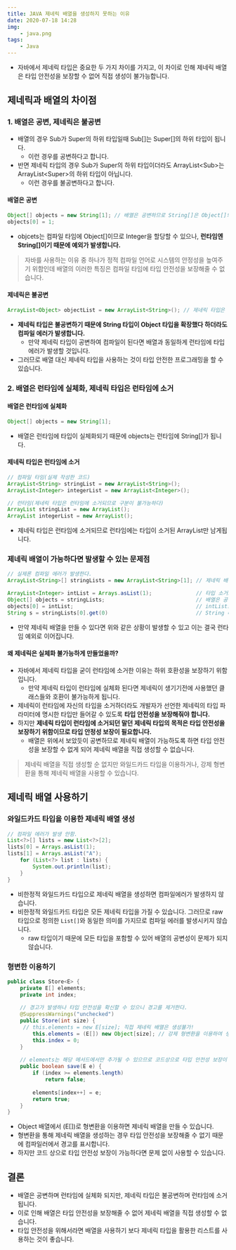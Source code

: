 ```yaml
---
title: JAVA 제네릭 배열을 생성하지 못하는 이유
date: 2020-07-18 14:28
img: 
    - java.png
tags: 
    - Java
---
```


- 자바에서 제네릭 타입은 중요한 두 가지 차이를 가지고, 이 차이로 인해 제네릭 배열은 타입 안전성을 보장할 수 없어 직접 생성이 불가능합니다. 

## 제네릭과 배열의 차이점
### 1. 배열은 공변, 제네릭은 불공변
- 배열의 경우 Sub가 Super의 하위 타입일때 Sub[]는 Super[]의 하위 타입이 됩니다.
    - 이런 경우를 공변하다고 합니다.
- 반면 제네릭 타입의 경우 Sub가 Super의 하위 타입이더라도 ArrayList\<Sub>는 ArrayList\<Super>의 하위 타입이 아닙니다.
    - 이런 경우를 불공변하다고 합니다.
 
#### 배열은 공변
```java
Object[] objects = new String[1]; // 배열은 공변하므로 String[]은 Object[]의 하위 타입이므로 컴파일 가능
objects[0] = 1;
```
- objcets는 컴파일 타임에 Object[]이므로 Integer을 할당할 수 있으나, **런타임엔 String[]이기 때문에 예외가 발생합니다.**

> 자바를 사용하는 이유 중 하나가 정적 컴파일 언어로 시스템의 안정성을 높여주기 위함인데 배열의 이러한 특징은 컴파일 타임에 타입 안전성을 보장해줄 수 없습니다.

#### 제네릭은 불공변
```java
ArrayList<Object> objectList = new ArrayList<String>(); // 제네릭 타입은 불공변하므로 컴파일 불가능
```
- **제네릭 타입은 불공변하기 때문에 String 타입이 Object 타입을 확장했다 하더라도 컴파일 에러가 발생합니다.**
    - 만약 제네릭 타입이 공변하여 컴파일이 된다면 배열과 동일하게 런타임에 타입 에러가 발생할 것입니다.
- 그러므로 배열 대신 제네릭 타입을 사용하는 것이 타입 안전한 프로그래밍을 할 수 있습니다.

### 2. 배열은 런타임에 실체화, 제네릭 타입은 런타임에 소거

#### 배열은 런타임에 실체화
```java
Object[] objects = new String[1];
```
- 배열은 런타임에 타입이 실체화되기 때문에 objects는 런타임에 String[]가 됩니다. 

#### 제네릭 타입은 런타임에 소거
```java
// 컴파일 타임(실제 작성한 코드)
ArrayList<String> stringList = new ArrayList<String>();
ArrayList<Integer> integerList = new ArrayList<Integer>();

// 런타임(제네릭 타입은 런타임에 소거되므로 구분이 불가능하다)
ArrayList stringList = new ArrayList();
ArrayList integerList = new ArrayList();
```
- 제네릭 타입은 런타임에 소거되므로 런타임에는 타입이 소거된 ArrayList만 남게됩니다.

### 제네릭 배열이 가능하다면 발생할 수 있는 문제점
```java
// 실제론 컴파일 에러가 발생한다.
ArrayList<String>[] stringLists = new ArrayList<String>[1]; // 제네릭 배열을 생성. 런타임시에는 제네릭 타입은 소거되므로 ArrayList[]가 된다.

ArrayList<Integer> intList = Arrays.asList(1);              // 타입 소거로 인해 런타임시 ArrayList가 된다.
Object[] objects = stringLists;                             // 배열은 공변성을 가지므로 Object[]는 ArrayList[]가 될 수 있다.
objects[0] = intList;                                       // intList또한 ArrayList이므로 배열의 요소가 될 수 있다. 
String s = stringLists[0].get(0)                            // String 타입을 가져야 하지만 Integer이므로 예외 발생  
```
- 만약 제네릭 배열을 만들 수 있다면 위와 같은 상황이 발생할 수 있고 이는 결국 런타임 예외로 이어집니다.

#### 왜 제네릭은 실체화 불가능하게 만들었을까?
- 자바에서 제네릭 타입을 굳이 런타임에 소거한 이유는 하위 호환성을 보장하기 위함입니다. 
    - 만약 제네릭 타입이 런타임에 실체화 된다면 제네릭이 생기기전에 사용했던 클래스들와 호환이 불가능하게 됩니다.
- 제네릭이 런타임에 자신의 타입을 소거하더라도 개발자가 선언한 제네릭의 타입 파라미터에 명시한 타입만 들어갈 수 있도록 **타입 안전성을 보장해줘야 합니다.**
- 하지만 **제네릭 타입이 런타임에 소거되던 말던 제네릭 타입의 목적은 타입 안전성을 보장하기 위함이므로 타입 안정성 보장이 필요합니다.** 
    - 배열은 위에서 보았듯이 공변하므로 제네릭 배열이 가능하도록 하면 타입 안전성을 보장할 수 없게 되어 제네릭 배열을 직접 생성할 수 없습니다.

> 제네릭 배열을 직접 생성할 순 없지만 와일드카드 타입을 이용하거나, 강제 형변환을 통해 제네릭 배열을 사용할 수 있습니다.
  
## 제네릭 배열 사용하기
### 와일드카드 타입을 이용한 제네릭 배열 생성 
```java
// 컴파일 에러가 발생 안함.
List<?>[] lists = new List<?>[2];
lists[0] = Arrays.asList(1);
lists[1] = Arrays.asList("A");
    for (List<?> list : lists) {
        System.out.println(list);
    }
}
```
- 비한정적 와일드카드 타입으로 제네릭 배열을 생성하면 컴파일에러가 발생하지 않습니다.
- 비한정적 와일드카드 타입은 모든 제네릭 타입을 가질 수 있습니다. 그러므로 raw 타입으로 정의한 `List[]`와 동일한 의미를 가지므로 컴파일 에러를 발생시키지 않습니다.
    - raw 타입이기 때문에 모든 타입을 포함할 수 있어 배열의 공변성이 문제가 되지 않습니다.

### 형변한 이용하기
```java
public class Store<E> {
    private E[] elements;
    private int index;
    
    // 경고가 발생하나 타입 안전성을 확신할 수 있으니 경고를 제거한다.
    @SuppressWarnings("unchecked")
    public Store(int size) {
     // this.elements = new E[size]; 직접 제네릭 배열은 생성불가!
        this.elements = (E[]) new Object[size]; // 강제 형변환을 이용하여 생성
        this.index = 0;
    }
    
    // elements는 해당 메서드에서만 추가될 수 있으므로 코드상으로 타입 안전성 보장이 가능하다. 
    public boolean save(E e) {
        if (index >= elements.length)
            return false;
        
        elements[index++] = e;
        return true;
    }
}
```
- Object 배열에서 (E[])로 형변환을 이용하면 제네릭 배열을 만들 수 있습니다.
- 형변환을 통해 제네릭 배열을 생성하는 경우 타입 안전성을 보장해줄 수 없기 때문에 컴파일러에서 경고를 표시합니다.
- 하지만 코드 상으로 타입 안전성 보장이 가능하다면 문제 없이 사용할 수 있습니다.  
        
## 결론
- 배열은 공변하며 런타임에 실체화 되지만, 제네릭 타입은 불공변하며 런타임에 소거됩니다.
- 이로 인해 배열은 타입 안전성을 보장해줄 수 없어 제네릭 배열을 직접 생성할 수 없습니다.
- 타입 안전성을 위해서라면 배열을 사용하기 보다 제네릭 타입을 활용한 리스트를 사용하는 것이 좋습니다.
